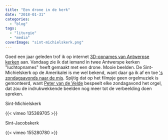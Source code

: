 ```yaml
---
title: "Een drone in de kerk"
date: "2018-01-31"
categories: 
  - "blog"
tags: 
  - "liturgie"
  - "media"
coverImage: "sint-michielskerk.png"
---
```


Goed een jaar geleden trof ik op internet [3D-opnames van Antwerpse kerken](/blog/antwerpse-kerken-in-3d/) aan. Vandaag zie ik dat iemand in twee Antwerspe kerken "luchtopnames" heeft gemaakt met een drone. Mooie beelden. De Sint-Michielskerk op de Amerikalei is me wel bekend, want daar ga ik af en toe ['s zondagsavonds naar de mis](/blog/les-excuses-sont-faites-pour-sen-servir-maar-niet-in-antwerpen/). Spijtig dat op het filmpje geen orgelmuziek is gemonteerd, want [Peter van de Velde](http://petervandevelde.org/) bespeelt elke zondagavond het orgel, dat zou de indrukwekkende beelden nog meer tot de verbeelding doen spreken.

Sint-Michielskerk

{{< vimeo 135369705 >}}

Sint-Jacobskerk

{{< vimeo 155280780 >}}

